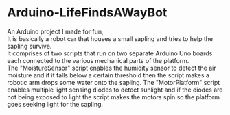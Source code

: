 # Arduino-LifeFindsAWayBot
An Arduino project I made for fun,<br>
It is basically a robot car that houses a small sapling and tries to help the sapling survive.<br>
It comprises of two scripts that run on two separate Arduino Uno boards each connected to the various mechanical parts of the platform.<br>
The "MoistureSensor" script enables the humidity sensor to detect the air moisture and if it falls below a certain threshold then the script makes a robotic arm drops some water onto the sapling.
The "MotorPlatform" script enables multiple light sensing diodes to detect sunlight and if the diodes are not being exposed to light the script makes the motors
spin so the platform goes seeking light for the sapling.
